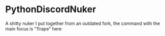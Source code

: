 # PythonDiscordNuker
A shitty nuker I put together from an outdated fork, the command with the main focus is "1!rape" here
